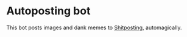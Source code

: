 # Autoposting bot

This bot posts images and dank memes to [Shitposting](https://t.me/shitpost), automagically.
